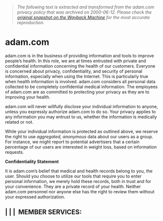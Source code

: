 > *The following text is extracted and transformed from the adam.com privacy policy that was archived on 2000-06-12. Please check the [original snapshot on the Wayback Machine](https://web.archive.org/web/20000612100559id_/http%3A//www.adam.com/corporate/privacy.htm) for the most accurate reproduction.*

# adam.com

  


adam.com is in the business of providing information and tools to improve people’s health. In this role, we are at times entrusted with private and confidential information concerning the health of our customers. Everyone is concerned about privacy, confidentiality, and security of personal information, especially when using the Internet. This is particularly true when health information is involved. adam.com considers all personal data collected to be completely confidential medical information. The employees of adam.com are as committed to protecting your privacy as they are to improving your health. 

adam.com will never willfully disclose your individual information to anyone, unless you expressly authorize adam.com to do so. Your privacy applies to any information you may entrust to us, whether the information is medically related or not. 

While your individual information is protected as outlined above, we reserve the right to use _aggregated, anonymous_ data about our users as a group. For instance, we might report to potential advertisers that a certain percentage of our users are interested in weight loss, based on information requests. 

**Confidentiality Statement**

It is adam.com’s belief that medical and health records belong to you, the user. Should you choose to utilize our tools that require you to enter personal information, we merely hold these records, both in trust and for your convenience. They are a private record of your health. Neither adam.com personnel nor anyone else has the right to review them without your expressed authorization.

|  |  |   MEMBER SERVICES:  
---  
  
[](https://web.archive.org/userreg/redirection.asp?d=jnf)  
  
   
   
   
   
   
 
